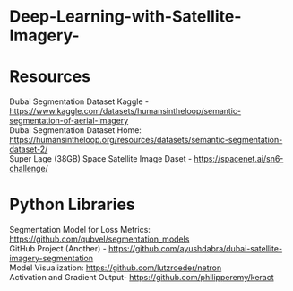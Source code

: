 # Deep-Learning-with-Satellite-Imagery-
# Resources
Dubai Segmentation Dataset Kaggle - https://www.kaggle.com/datasets/humansintheloop/semantic-segmentation-of-aerial-imagery <br />
Dubai Segmentation Dataset Home: https://humansintheloop.org/resources/datasets/semantic-segmentation-dataset-2/ <br />
Super Lage (38GB) Space Satellite Image Daset - https://spacenet.ai/sn6-challenge/ <br />
# Python Libraries
Segmentation Model for Loss Metrics: https://github.com/qubvel/segmentation_models <br />
GitHub Project (Another) - https://github.com/ayushdabra/dubai-satellite-imagery-segmentation <br />
Model Visualization: https://github.com/lutzroeder/netron <br />
Activation and Gradient Output- https://github.com/philipperemy/keract

